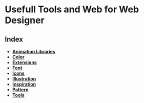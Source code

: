 # Usefull Tools and Web for Web Designer

## Index
- **[Animation Libraries](./animation-libraries/readme.md)**
- **[Color](./color/readme.md)**
- **[Extensions](./extensions/readme.md)**
- **[Font](./font/readme.md)**
- **[Icons](./icons/readme.md)**
- **[Illustration](./illustration/readme.md)**
- **[Inspiration](./inspiration/readme.md)**
- **[Pattern](./pattern/readme.md)**
- **[Tools](./tools/readme.md)**

